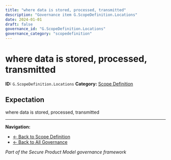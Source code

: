 ```yaml
---
title: "where data is stored, processed, transmitted"
description: "Governance item G.ScopeDefinition.Locations"
date: 2024-01-01
draft: false
governance_id: "G.ScopeDefinition.Locations"
governance_category: "scopedefinition"
---
```


# where data is stored, processed, transmitted

**ID:** `G.ScopeDefinition.Locations`
**Category:** [Scope Definition](../)

## Expectation

where data is stored, processed, transmitted


---

**Navigation:**
- [← Back to Scope Definition](../)
- [← Back to All Governance](/governance/)

*Part of the Secure Product Model governance framework*
